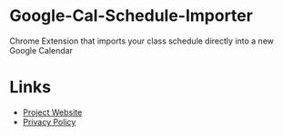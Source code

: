 # Google-Cal-Schedule-Importer
Chrome Extension that imports your class schedule directly into a new Google Calendar

# Links
- [Project Website](https://abelweldaregay.github.io/Google-Cal-Schedule-Importer/)
- [Privacy Policy](https://abelweldaregay.github.io/Google-Cal-Schedule-Importer/privacy.html)

